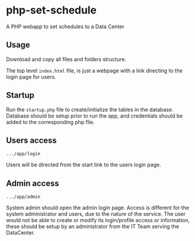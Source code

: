# php-set-schedule
A PHP webapp to set schedules to a Data Center

## Usage

Download and copy all files and folders structure.

The top level <code>index.html</code> file, is just a webpage with a link directing to the login page for users.

## Startup

Run the <code>startup.php</code> file to create/initialize the tables in the database. Database should be setup prior to run the app, and credentials should be added to the corresponding php file.

## Users access

```
.../app/login
```

Users will be directed from the start link to the users login page.

## Admin access

```
.../app/admin
```

System admin should open the admin login page. Access is different for the system administrator and users, due to the nature of the service. The user would not be able to create or modify its login/profile access or information, these should be setup by an administrator from the IT Team serving the DataCenter.
